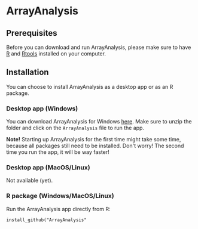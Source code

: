 # ArrayAnalysis

## Prerequisites
Before you can download and run ArrayAnalysis, please make sure to have [R](https://cran.r-project.org/) and [Rtools](https://cran.r-project.org/bin/windows/Rtools/) installed on your computer. 

## Installation
You can choose to install ArrayAnalysis as a desktop app or as an R package.

### Desktop app (Windows)
You can download ArrayAnalysis for Windows [here](https://github.com/jarnokoetsier/ArrayAnalysis/raw/refs/heads/main/Files/ArrayAnalysis_windows.zip). Make sure to unzip the folder and click on the `ArrayAnalysis` file to run the app.

**Note!** Starting up ArrayAnalysis for the first time might take some time, because all packages still need to be installed. Don't worry! The second time you run the app, it will be way faster!

### Desktop app (MacOS/Linux)
Not available (yet).

### R package (Windows/MacOS/Linux)
Run the ArrayAnalysis app directly from R:

``
install_github("ArrayAnalysis"
``

